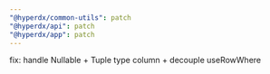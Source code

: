 ```yaml
---
"@hyperdx/common-utils": patch
"@hyperdx/api": patch
"@hyperdx/app": patch
---
```


fix: handle Nullable + Tuple type column + decouple useRowWhere
